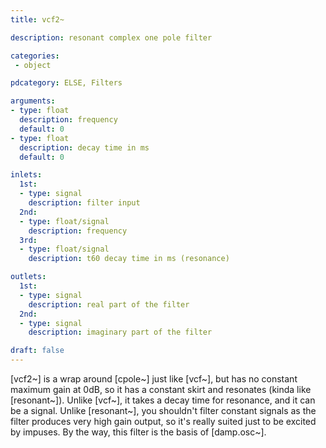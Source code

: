 ```yaml
---
title: vcf2~

description: resonant complex one pole filter

categories:
 - object

pdcategory: ELSE, Filters

arguments:
- type: float
  description: frequency
  default: 0
- type: float
  description: decay time in ms
  default: 0

inlets:
  1st:
  - type: signal
    description: filter input
  2nd:
  - type: float/signal
    description: frequency
  3rd:
  - type: float/signal
    description: t60 decay time in ms (resonance)

outlets:
  1st:
  - type: signal
    description: real part of the filter
  2nd:
  - type: signal
    description: imaginary part of the filter

draft: false
---
```

[vcf2~] is a wrap around [cpole~] just like [vcf~], but has no constant maximum gain at 0dB, so it has a constant skirt and resonates (kinda like [resonant~]). Unlike [vcf~], it takes a decay time for resonance, and it can be a signal. Unlike [resonant~], you shouldn't filter constant signals as the filter produces very high gain output, so it's really suited just to be excited by impuses. By the way, this filter is the basis of [damp.osc~].

